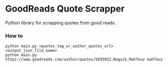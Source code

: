 # GoodReads Quote Scrapper
Python library for scrapping quotes from good reads.

### How to

```
python main.py <quotes_tag_or_author_quotes_url> <output_json_file_name>
python main.py https://www.goodreads.com/author/quotes/5835922.Naguib_Mahfouz mahfouz
```
